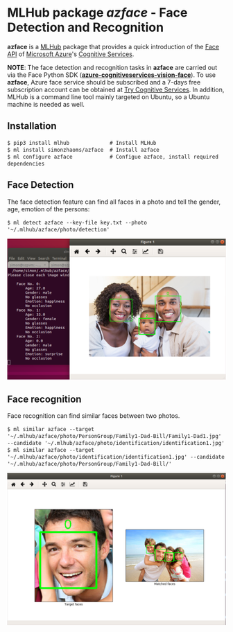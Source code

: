 # MLHub package *azface* - Face Detection and Recognition #

**azface** is a [MLHub](https://mlhub.ai) package that provides a
quick introduction of the [Face
API](https://azure.microsoft.com/en-us/services/cognitive-services/face/)
of [Microsoft Azure](https://azure.microsoft.com/en-us/)'s [Cognitive
Services](https://azure.microsoft.com/en-us/services/cognitive-services/).

**NOTE**: The face detection and recognition tasks in **azface** are
carried out via the Face Python SDK
([**azure-cognitiveservices-vision-face**](https://pypi.org/project/azure-cognitiveservices-vision-face/)).
To use **azface**, Azure face service should be subscribed and a
7-days free subscription account can be obtained at [Try Cognitive
Services](https://azure.microsoft.com/en-us/try/cognitive-services/?api=face-api).
In addition, MLHub is a command line tool mainly targeted on Ubuntu,
so a Ubuntu machine is needed as well.


## Installation ##

```console
$ pip3 install mlhub             # Install MLHub
$ ml install simonzhaoms/azface  # Install azface
$ ml configure azface            # Configue azface, install required dependencies
```


## Face Detection ##

The face detection feature can find all faces in a photo and tell the
gender, age, emotion of the persons:

```console
$ ml detect azface --key-file key.txt --photo '~/.mlhub/azface/photo/detection'
```

![Face detection demo](figure/detect.png)


## Face recognition ##

Face recognition can find similar faces between two photos.

```console
$ ml similar azface --target '~/.mlhub/azface/photo/PersonGroup/Family1-Dad-Bill/Family1-Dad1.jpg' --candidate '~/.mlhub/azface/photo/identification/identification1.jpg'
$ ml similar azface --target '~/.mlhub/azface/photo/identification/identification1.jpg' --candidate '~/.mlhub/azface/photo/PersonGroup/Family1-Dad-Bill/'
  ```

![Face recognition demo](figure/recognition.png)
